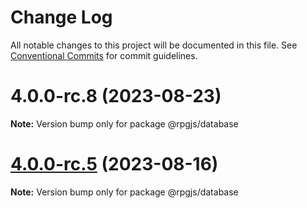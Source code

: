 # Change Log

All notable changes to this project will be documented in this file.
See [Conventional Commits](https://conventionalcommits.org) for commit guidelines.

# 4.0.0-rc.8 (2023-08-23)

**Note:** Version bump only for package @rpgjs/database





# [4.0.0-rc.5](https://github.com/RSamaium/RPG-JS/compare/v4.0.0-rc.4...v4.0.0-rc.5) (2023-08-16)

**Note:** Version bump only for package @rpgjs/database
